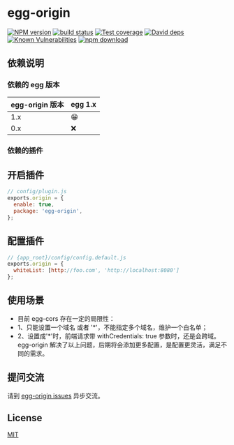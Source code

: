# egg-origin

[![NPM version][npm-image]][npm-url]
[![build status][travis-image]][travis-url]
[![Test coverage][codecov-image]][codecov-url]
[![David deps][david-image]][david-url]
[![Known Vulnerabilities][snyk-image]][snyk-url]
[![npm download][download-image]][download-url]

[npm-image]: https://img.shields.io/npm/v/egg-origin.svg?style=flat-square
[npm-url]: https://npmjs.org/package/egg-origin
[travis-image]: https://img.shields.io/travis/eggjs/egg-origin.svg?style=flat-square
[travis-url]: https://travis-ci.org/eggjs/egg-origin
[codecov-image]: https://img.shields.io/codecov/c/github/eggjs/egg-origin.svg?style=flat-square
[codecov-url]: https://codecov.io/github/eggjs/egg-origin?branch=master
[david-image]: https://img.shields.io/david/eggjs/egg-origin.svg?style=flat-square
[david-url]: https://david-dm.org/eggjs/egg-origin
[snyk-image]: https://snyk.io/test/npm/egg-origin/badge.svg?style=flat-square
[snyk-url]: https://snyk.io/test/npm/egg-origin
[download-image]: https://img.shields.io/npm/dm/egg-origin.svg?style=flat-square
[download-url]: https://npmjs.org/package/egg-origin

<!--
Description here.
-->

## 依赖说明

### 依赖的 egg 版本

egg-origin 版本 | egg 1.x
--- | ---
1.x | 😁
0.x | ❌

### 依赖的插件
<!--

如果有依赖其它插件，请在这里特别说明。如

- security
- multipart

-->

## 开启插件

```js
// config/plugin.js
exports.origin = {
  enable: true,
  package: 'egg-origin',
};
```

## 配置插件
```js
// {app_root}/config/config.default.js
exports.origin = {
  whiteList: [http://foo.com', 'http://localhost:8080']
};
```
## 使用场景

- 目前 egg-cors 存在一定的局限性：
- 1、只能设置一个域名 或者 '*'，不能指定多个域名，维护一个白名单；
- 2、设置成'*'时，前端请求带 withCredentials: true 参数时，还是会跨域。
egg-origin 解决了以上问题，后期将会添加更多配置，是配置更灵活，满足不同的需求。


<!-- ## 详细配置

请到 [config/config.default.js](config/config.default.js) 查看详细配置项说明。 -->

<!-- ## 单元测试 -->

<!-- 描述如何在单元测试中使用此插件，例如 schedule 如何触发。无则省略。-->

## 提问交流

请到 [egg-origin issues](https://github.com/temool/egg-origin/issues) 异步交流。

## License

[MIT](LICENSE)
